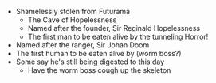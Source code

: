 - Shamelessly stolen from Futurama
	- The Cave of Hopelessness
	- Named after the founder, Sir Reginald Hopelessness
	- The first man to be eaten alive by the tunneling Horror!
- Named after the ranger, Sir Johan Doom
- The first human to be eaten alive by (worm boss?)
- Some say he's still being digested to this day
	- Have the worm boss cough up the skeleton